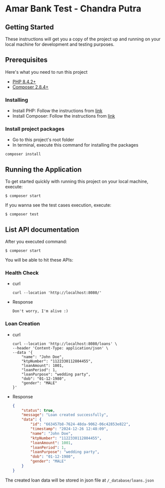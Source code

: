 # Amar Bank Test - Chandra Putra

## Getting Started

These instructions will get you a copy of the project up and running on your local machine for development and testing purposes.


## Prerequisites

Here's what you need to run this project
- [PHP 8.4.2+](https://www.php.net/downloads.php)
- [Composer 2.8.4+](https://getcomposer.org/download/)

### Installing

- Install PHP:
    Follow the instructions from [link](https://www.php.net/manual/en/install.php)
- Install Composer:
    Follow the instructions from [link](https://getcomposer.org/doc/00-intro.md)

### Install project packages
- Go to this project's root folder
- In terminal, execute this command for installing the packages
```shell
composer install
```

## Running the Application

To get started quickly with running this project on your local machine, execute:
```shell
$ composer start
```

If you wanna see the test cases execution, execute:
```shell
$ composer test
```

## List API documentation

After you executed command:
```shell
$ composer start
```
You will be able to hit these APIs:
### Health Check
- curl
    ```curl
    curl --location 'http://localhost:8080/'
    ```
- Response
    ```plain
    Don't worry, I'm alive :)
    ```
### Loan Creation
- curl
    ```curl
    curl --location 'http://localhost:8080/loans' \
    --header 'Content-Type: application/json' \
    --data '{
        "name": "John Doe",
        "ktpNumber": "1122330112804455",
        "loanAmount": 1001,
        "loanPeriod": 1,
        "loanPurpose": "wedding party",
        "dob": "01-12-1980",
        "gender": "MALE"
    }'
    ```
- Response
    ```json
    {
        "status": true,
        "message": "Loan created successfully",
        "data": {
            "id": "663457b8-7624-48da-9062-06c42853e822",
            "timestamp": "2024-12-26 12:48:09",
            "name": "John Doe",
            "ktpNumber": "1122330112804455",
            "loanAmount": 1001,
            "loanPeriod": 1,
            "loanPurpose": "wedding party",
            "dob": "01-12-1980",
            "gender": "MALE"
        }
    }
    ```
The created loan data will be stored in json file at `/_database/loans.json`